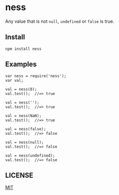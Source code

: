 # ness

Any value that is not `null`, `undefined` or `false` is true.

## Install

    npm install ness

## Examples

    var ness = require('ness');
    var val;

    val = ness(0);
    val.test();  //=> true

    val = ness('');
    val.test();  //=> true

    val = ness(NaN);
    val.test();  //=> true

    val = ness(false);
    val.test();  //=> false

    val = ness(null);
    val.test();  //=> false

    val = ness(undefined);
    val.test();  //=> false

## LICENSE

[MIT](http://opensource.org/licenses/MIT)
